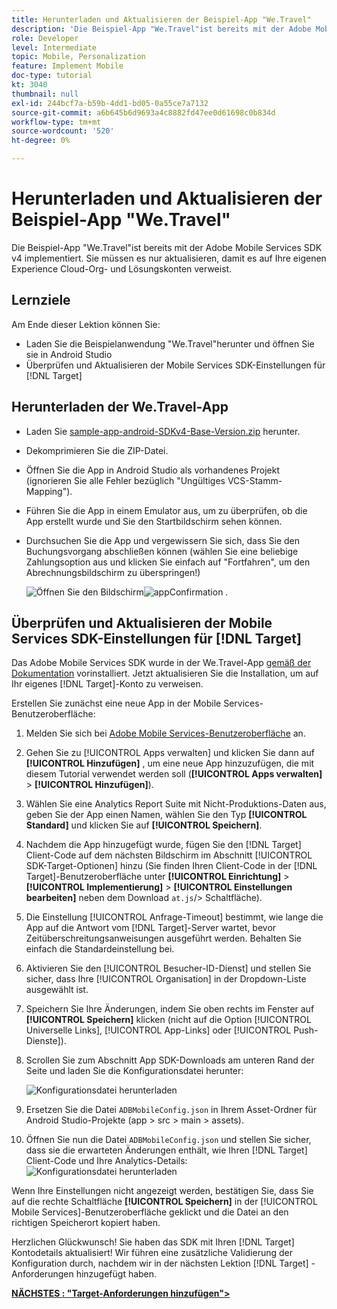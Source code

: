 ```yaml
---
title: Herunterladen und Aktualisieren der Beispiel-App "We.Travel"
description: 'Die Beispiel-App "We.Travel"ist bereits mit der Adobe Mobile Services SDK v4 implementiert. Sie müssen es nur aktualisieren, damit es auf Ihre eigenen Experience Cloud-Org- und Lösungskonten verweist.   '
role: Developer
level: Intermediate
topic: Mobile, Personalization
feature: Implement Mobile
doc-type: tutorial
kt: 3040
thumbnail: null
exl-id: 244bcf7a-b59b-4dd1-bd05-0a55ce7a7132
source-git-commit: a6b645b6d9693a4c8882fd47ee0d61698c0b834d
workflow-type: tm+mt
source-wordcount: '520'
ht-degree: 0%

---
```


# Herunterladen und Aktualisieren der Beispiel-App &quot;We.Travel&quot;

Die Beispiel-App &quot;We.Travel&quot;ist bereits mit der Adobe Mobile Services SDK v4 implementiert. Sie müssen es nur aktualisieren, damit es auf Ihre eigenen Experience Cloud-Org- und Lösungskonten verweist.

## Lernziele

Am Ende dieser Lektion können Sie:

* Laden Sie die Beispielanwendung &quot;We.Travel&quot;herunter und öffnen Sie sie in Android Studio
* Überprüfen und Aktualisieren der Mobile Services SDK-Einstellungen für [!DNL Target]

## Herunterladen der We.Travel-App

* Laden Sie [sample-app-android-SDKv4-Base-Version.zip](assets/sample-app-android-SDKv4-Base-Version.zip) herunter.
* Dekomprimieren Sie die ZIP-Datei.
* Öffnen Sie die App in Android Studio als vorhandenes Projekt (ignorieren Sie alle Fehler bezüglich &quot;Ungültiges VCS-Stamm-Mapping&quot;).
* Führen Sie die App in einem Emulator aus, um zu überprüfen, ob die App erstellt wurde und Sie den Startbildschirm sehen können.
* Durchsuchen Sie die App und vergewissern Sie sich, dass Sie den Buchungsvorgang abschließen können (wählen Sie eine beliebige Zahlungsoption aus und klicken Sie einfach auf &quot;Fortfahren&quot;, um den Abrechnungsbildschirm zu überspringen!)

   ![Öffnen Sie den Bildschirm ](assets/wetravel_homeScreen.png)![appConfirmation .](assets/wetravel_confirmationScreen.png)

## Überprüfen und Aktualisieren der Mobile Services SDK-Einstellungen für [!DNL Target]

Das Adobe Mobile Services SDK wurde in der We.Travel-App [gemäß der Dokumentation](https://experienceleague.adobe.com/docs/mobile-services/android/getting-started-android/requirements.html?lang=en) vorinstalliert. Jetzt aktualisieren Sie die Installation, um auf Ihr eigenes [!DNL Target]-Konto zu verweisen.

Erstellen Sie zunächst eine neue App in der Mobile Services-Benutzeroberfläche:

1. Melden Sie sich bei [Adobe Mobile Services-Benutzeroberfläche](https://mobilemarketing.adobe.com) an.
1. Gehen Sie zu [!UICONTROL Apps verwalten] und klicken Sie dann auf **[!UICONTROL Hinzufügen]** , um eine neue App hinzuzufügen, die mit diesem Tutorial verwendet werden soll (**[!UICONTROL Apps verwalten]** > **[!UICONTROL Hinzufügen]**).
1. Wählen Sie eine Analytics Report Suite mit Nicht-Produktions-Daten aus, geben Sie der App einen Namen, wählen Sie den Typ **[!UICONTROL Standard]** und klicken Sie auf **[!UICONTROL Speichern]**.
1. Nachdem die App hinzugefügt wurde, fügen Sie den [!DNL Target] Client-Code auf dem nächsten Bildschirm im Abschnitt [!UICONTROL SDK-Target-Optionen] hinzu (Sie finden Ihren Client-Code in der [!DNL Target]-Benutzeroberfläche unter **[!UICONTROL Einrichtung]** > **[!UICONTROL Implementierung]** > **[!UICONTROL Einstellungen bearbeiten]** neben dem Download `at.js`/> Schaltfläche).
1. Die Einstellung [!UICONTROL Anfrage-Timeout] bestimmt, wie lange die App auf die Antwort vom [!DNL Target]-Server wartet, bevor Zeitüberschreitungsanweisungen ausgeführt werden. Behalten Sie einfach die Standardeinstellung bei.
1. Aktivieren Sie den [!UICONTROL Besucher-ID-Dienst] und stellen Sie sicher, dass Ihre [!UICONTROL Organisation] in der Dropdown-Liste ausgewählt ist.
1. Speichern Sie Ihre Änderungen, indem Sie oben rechts im Fenster auf **[!UICONTROL Speichern]** klicken (nicht auf die Option [!UICONTROL Universelle Links], [!UICONTROL App-Links] oder [!UICONTROL Push-Dienste]).
1. Scrollen Sie zum Abschnitt App SDK-Downloads am unteren Rand der Seite und laden Sie die Konfigurationsdatei herunter:

   ![Konfigurationsdatei herunterladen](assets/config_file.jpg)

1. Ersetzen Sie die Datei `ADBMobileConfig.json` in Ihrem Asset-Ordner für Android Studio-Projekte (app > src > main > assets).

1. Öffnen Sie nun die Datei `ADBMobileConfig.json` und stellen Sie sicher, dass sie die erwarteten Änderungen enthält, wie Ihren [!DNL Target] Client-Code und Ihre Analytics-Details:
   ![Konfigurationsdatei herunterladen](assets/client_code.jpg)

Wenn Ihre Einstellungen nicht angezeigt werden, bestätigen Sie, dass Sie auf die rechte Schaltfläche **[!UICONTROL Speichern]** in der [!UICONTROL Mobile Services]-Benutzeroberfläche geklickt und die Datei an den richtigen Speicherort kopiert haben.

Herzlichen Glückwunsch! Sie haben das SDK mit Ihren [!DNL Target] Kontodetails aktualisiert! Wir führen eine zusätzliche Validierung der Konfiguration durch, nachdem wir in der nächsten Lektion [!DNL Target] -Anforderungen hinzugefügt haben.

**[NÄCHSTES : &quot;Target-Anforderungen hinzufügen&quot;>](add-requests.md)**
